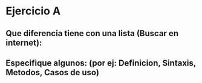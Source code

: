 # Ejercicio A

## Que diferencia tiene con una lista (Buscar en internet):
## Especifique algunos: (por ej: Definicion, Sintaxis, Metodos, Casos de uso)
